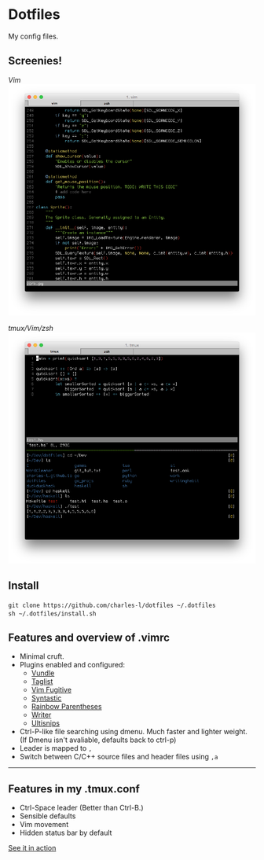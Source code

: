 Dotfiles
========
My config files.

Screenies!
--------
_Vim_<br/>
![](screenshots/vim.png)
<br/>

_tmux/Vim/zsh_<br/>
![](screenshots/all_together.png)

Install
----
`git clone https://github.com/charles-l/dotfiles ~/.dotfiles` <br/>
`sh ~/.dotfiles/install.sh`

Features and overview of .vimrc
----
- Minimal cruft.
- Plugins enabled and configured:
  - [Vundle](http://www.vim.org/scripts/script.php?script_id=3458)
  - [Taglist](http://www.vim.org/scripts/script.php%3Fscript_id%3D273)
  - [Vim Fugitive](https://github.com/tpope/vim-fugitive)
  - [Syntastic](https://github.com/scrooloose/syntastic)
  - [Rainbow Parentheses](https://github.com/kien/rainbow_parentheses.vim)
  - [Writer](https://github.com/charles-l/writer)
  - [Ultisnips](https://github.com/SirVer/ultisnips)
- Ctrl-P-like file searching using dmenu. Much faster and lighter weight. (If Dmenu isn't avaliable, defaults back to ctrl-p)
- Leader is mapped to `,`
- Switch between C/C++ source files and header files using `,a`

------
Features in my .tmux.conf
---
- Ctrl-Space leader (Better than Ctrl-B.)
- Sensible defaults
- Vim movement
- Hidden status bar by default

[See it in action](https://asciinema.org/a/14706)
